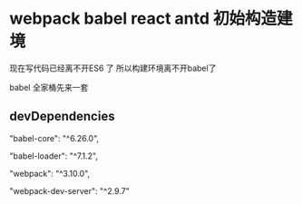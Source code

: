 # webpack babel  react antd 初始构造建境

现在写代码已经离不开ES6 了 所以构建环境离不开babel了

babel 全家桶先来一套 


## devDependencies

"babel-core": "^6.26.0",

"babel-loader": "^7.1.2",

"webpack": "^3.10.0",

"webpack-dev-server": "^2.9.7"